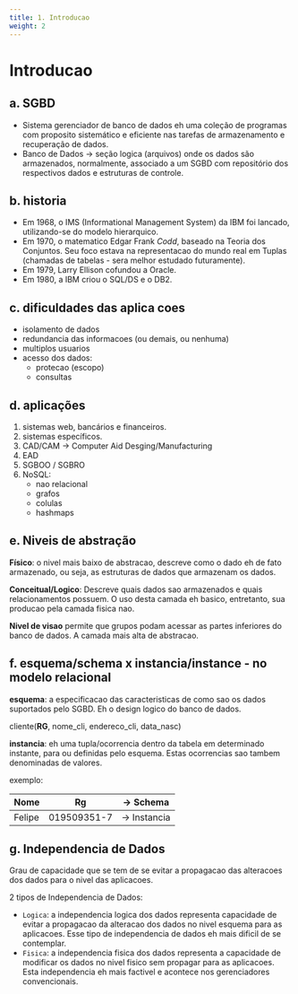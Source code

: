 ```yaml
---
title: 1. Introducao
weight: 2
---
```


# Introducao
## a. SGBD
- Sistema gerenciador de banco de dados eh uma coleção de programas com proposito sistemático e eficiente nas tarefas de armazenamento e recuperação de dados.
- Banco de Dados -> seção logica (arquivos) onde os dados são armazenados, normalmente, associado a um SGBD com repositório dos respectivos dados e estruturas de controle.

## b. historia

- Em 1968, o IMS (Informational Management System) da IBM foi lancado, utilizando-se do modelo hierarquico.
- Em 1970, o matematico Edgar Frank *Codd*, baseado na Teoria dos Conjuntos. Seu foco estava na representacao do mundo real em Tuplas (chamadas de tabelas - sera melhor estudado futuramente).
- Em 1979, Larry Ellison cofundou a Oracle.
- Em 1980, a IBM criou o SQL/DS e o DB2.

## c. dificuldades das aplica coes

- isolamento de dados
- redundancia das informacoes (ou demais, ou nenhuma)
- multiplos usuarios
- acesso dos dados:
	- protecao (escopo)
	- consultas

## d. aplicações

1. sistemas web, bancários e financeiros.
2. sistemas específicos.
3. CAD/CAM -> Computer Aid Desging/Manufacturing
4. EAD
5. SGBOO / SGBRO
6. NoSQL:
    - nao relacional
    - grafos
    - colulas
    - hashmaps


## e. Niveis de abstração

**Físico**: o nivel mais baixo de abstracao, descreve como o dado eh de fato armazenado, ou seja, as estruturas de dados que armazenam os dados.

**Conceitual/Logico**: Descreve quais dados sao armazenados e quais relacionamentos possuem. O uso desta camada eh basico, entretanto, sua producao pela camada fisica nao.

**Nivel de visao** permite que grupos podam acessar as partes inferiores do banco de dados. A camada mais alta de abstracao.


## f. esquema/schema x instancia/instance - no modelo relacional
**esquema**: a especificacao das caracteristicas de como sao os dados suportados pelo SGBD. Eh o design logico do banco de dados.

cliente(__RG__, nome_cli, endereco_cli, data_nasc)

**instancia**: eh uma tupla/ocorrencia dentro da tabela em determinado instante, para ou definidas pelo esquema. Estas ocorrencias sao tambem denominadas de valores.

exemplo:

| Nome   | Rg          | -> Schema    |
| ------ | ----------- | ------------ |
| Felipe | 019509351-7 | -> Instancia |
## g. Independencia de Dados

Grau de capacidade que se tem de se evitar a propagacao das alteracoes dos dados para o nivel das aplicacoes.

2 tipos de Independencia de Dados:
- `Logica`: a independencia logica dos dados representa capacidade de evitar a propagacao da alteracao dos dados no nivel esquema para as aplicacoes. Esse tipo de independencia de dados eh mais dificil de se contemplar.
- `Fisica`: a independencia fisica dos dados representa a capacidade de modificar os dados no nivel fisico sem propagar para as aplicacoes. Esta independencia eh mais factivel e acontece nos gerenciadores convencionais.
